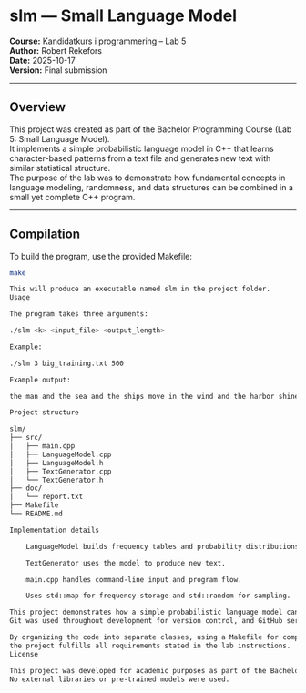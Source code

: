 # slm — Small Language Model

**Course:** Kandidatkurs i programmering – Lab 5  
**Author:** Robert Rekefors  
**Date:** 2025-10-17  
**Version:** Final submission  

---

## Overview

This project was created as part of the Bachelor Programming Course (Lab 5: Small Language Model).  
It implements a simple probabilistic language model in C++ that learns character-based patterns from a text file and generates new text with similar statistical structure.  
The purpose of the lab was to demonstrate how fundamental concepts in language modeling, randomness, and data structures can be combined in a small yet complete C++ program.

---

## Compilation

To build the program, use the provided Makefile:

```bash
make

This will produce an executable named slm in the project folder.
Usage

The program takes three arguments:

./slm <k> <input_file> <output_length>

Example:

./slm 3 big_training.txt 500

Example output:

the man and the sea and the ships move in the wind and the harbor shines in the sun

Project structure

slm/
├── src/
│   ├── main.cpp
│   ├── LanguageModel.cpp
│   ├── LanguageModel.h
│   ├── TextGenerator.cpp
│   └── TextGenerator.h
├── doc/
│   └── report.txt
├── Makefile
└── README.md

Implementation details

    LanguageModel builds frequency tables and probability distributions.

    TextGenerator uses the model to produce new text.

    main.cpp handles command-line input and program flow.

    Uses std::map for frequency storage and std::random for sampling.

This project demonstrates how a simple probabilistic language model can be implemented in C++.
Git was used throughout development for version control, and GitHub served as the platform for publishing the project.

By organizing the code into separate classes, using a Makefile for compilation, and providing clear documentation,
the project fulfills all requirements stated in the lab instructions.
License

This project was developed for academic purposes as part of the Bachelor Programming Course (Lab 5).
No external libraries or pre-trained models were used.
